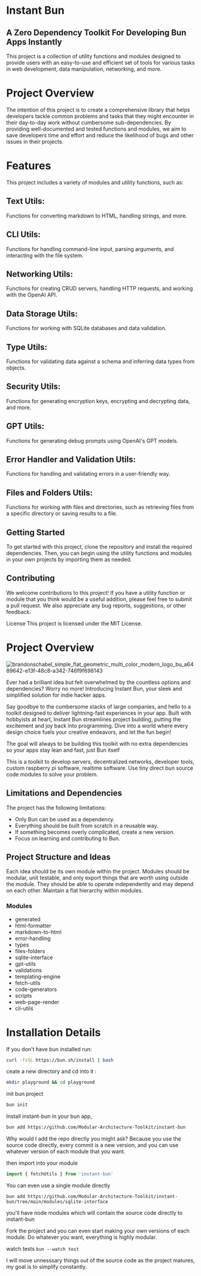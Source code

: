 # Instant Bun
## A Zero Dependency Toolkit For Developing Bun Apps Instantly
This project is a collection of utility functions and modules designed to provide users with an easy-to-use and efficient set of tools for various tasks in web development, data manipulation, networking, and more.

# Project Overview
The intention of this project is to create a comprehensive library that helps developers tackle common problems and tasks that they might encounter in their day-to-day work without cumbersome sub-dependencies. By providing well-documented and tested functions and modules, we aim to save developers time and effort and reduce the likelihood of bugs and other issues in their projects.

# Features
This project includes a variety of modules and utility functions, such as:

## Text Utils: 
Functions for converting markdown to HTML, handling strings, and more.

## CLI Utils: 
Functions for handling command-line input, parsing arguments, and interacting with the file system.

## Networking Utils: 
Functions for creating CRUD servers, handling HTTP requests, and working with the OpenAI API.

## Data Storage Utils: 
Functions for working with SQLite databases and data validation.
## Type Utils: 
Functions for validating data against a schema and inferring data types from objects.
## Security Utils: 
Functions for generating encryption keys, encrypting and decrypting data, and more.
## GPT Utils: 
Functions for generating debug prompts using OpenAI's GPT models.

## Error Handler and Validation Utils: 
Functions for handling and validating errors in a user-friendly way.
## Files and Folders Utils: 
Functions for working with files and directories, such as retrieving files from a specific directory or saving results to a file.
## Getting Started
To get started with this project, clone the repository and install the required dependencies. Then, you can begin using the utility functions and modules in your own projects by importing them as needed.

## Contributing
We welcome contributions to this project! If you have a utility function or module that you think would be a useful addition, please feel free to submit a pull request. We also appreciate any bug reports, suggestions, or other feedback.

License
This project is licensed under the MIT License.


# Project Overview


![brandonschabel_simple_flat_geometric_multi_color_modern_logo_bu_a6489642-e13f-48c8-a342-746f9f698143](https://user-images.githubusercontent.com/18100375/231109092-34bdc552-dd37-413d-8eec-b9b668340b65.png)



Ever had a brilliant idea but felt overwhelmed by the countless options and dependencies? Worry no more! Introducing Instant Bun, your sleek and simplified solution for indie hacker apps.

Say goodbye to the cumbersome stacks of large companies, and hello to a toolkit designed to deliver lightning-fast experiences in your app. Built with hobbyists at heart, Instant Bun streamlines project building, putting the excitement and joy back into programming. 
Dive into a world where every design choice fuels your creative endeavors, and let the fun begin!

The goal will always to be building this toolkit with no extra dependencies so your apps stay lean and fast, just Bun itself

This is a toolkit to develop servers, decentralized networks, developer tools, custom raspberry pi software, realtime software. Use tiny direct bun source code modules to solve your problem.



Limitations and Dependencies
----------------------------

The project has the following limitations:

-   Only Bun can be used as a dependency.
-   Everything should be built from scratch in a reusable way.
-   If something becomes overly complicated, create a new version.
-   Focus on learning and contributing to Bun.


Project Structure and Ideas
---------------------------

Each idea should be its own module within the project. Modules should be modular, unit testable, and only export things that are worth using outside the module. They should be able to operate independently and may depend on each other. Maintain a flat hierarchy within modules.

### Modules

- generated
- html-formatter 
- markdown-to-html 
- error-handling 
- types 
- files-folders 
- sqlite-interface 
- gpt-utils 
- validations 
- templating-engine 
- fetch-utils 
- code-generators 
- scripts 
- web-page-render 
- cli-utils


# Installation Details
If you don't have bun installed run:
```bash
curl -fsSL https://bun.sh/install | bash
```



ceate a new directory and cd into it :


```bash
mkdir playground && cd playground
```


init bun project
```bash
bun init 
```


Install instant-bun in your bun app, 
```bash
bun add https://github.com/Modular-Architecture-Toolkit/instant-bun
```

Why would I add the repo directly you might ask?
Because you use the source code directly, every commit is a new version, and you can use whatever version 
of each module that you want.



then import into your module
```jsx
import { fetchUtils } from 'instant-bun'
```

You can even use a single module directly

```
bun add https://github.com/Modular-Architecture-Toolkit/instant-bun/tree/main/modules/sqlite-interface
```

you'll have node modules which will contain the source code directly to instant-bun

Fork the project and you can even start making your own versions of each module. Do whatever you want, everything is highly modular.


watch tests
`bun --watch test`


I will move unnesssary things out of the source code as the project matures, my goal is to simplify constantly. 

